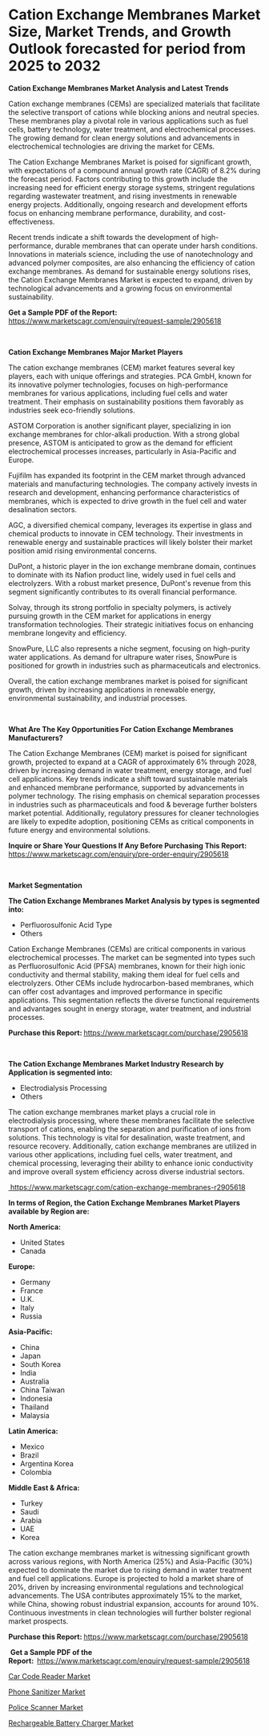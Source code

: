 <p><h1>Cation Exchange Membranes Market Size, Market Trends, and Growth Outlook forecasted for period from 2025 to 2032</h1></p><p><strong>Cation Exchange Membranes Market Analysis and Latest Trends</strong></p>
<p><p>Cation exchange membranes (CEMs) are specialized materials that facilitate the selective transport of cations while blocking anions and neutral species. These membranes play a pivotal role in various applications such as fuel cells, battery technology, water treatment, and electrochemical processes. The growing demand for clean energy solutions and advancements in electrochemical technologies are driving the market for CEMs.</p><p>The Cation Exchange Membranes Market is poised for significant growth, with expectations of a compound annual growth rate (CAGR) of 8.2% during the forecast period. Factors contributing to this growth include the increasing need for efficient energy storage systems, stringent regulations regarding wastewater treatment, and rising investments in renewable energy projects. Additionally, ongoing research and development efforts focus on enhancing membrane performance, durability, and cost-effectiveness.</p><p>Recent trends indicate a shift towards the development of high-performance, durable membranes that can operate under harsh conditions. Innovations in materials science, including the use of nanotechnology and advanced polymer composites, are also enhancing the efficiency of cation exchange membranes. As demand for sustainable energy solutions rises, the Cation Exchange Membranes Market is expected to expand, driven by technological advancements and a growing focus on environmental sustainability.</p></p>
<p><strong>Get a Sample PDF of the Report:&nbsp;</strong> <a href="https://www.marketscagr.com/enquiry/request-sample/2905618?utm_campaign=1126&utm_medium=2&utm_source=Github&utm_content=ia&utm_term=12032025&utm_id=cation-exchange-membranes">https://www.marketscagr.com/enquiry/request-sample/2905618</a></p>
<p>&nbsp;</p>
<p><strong>Cation Exchange Membranes Major Market Players</strong></p>
<p><p>The cation exchange membranes (CEM) market features several key players, each with unique offerings and strategies. PCA GmbH, known for its innovative polymer technologies, focuses on high-performance membranes for various applications, including fuel cells and water treatment. Their emphasis on sustainability positions them favorably as industries seek eco-friendly solutions. </p><p>ASTOM Corporation is another significant player, specializing in ion exchange membranes for chlor-alkali production. With a strong global presence, ASTOM is anticipated to grow as the demand for efficient electrochemical processes increases, particularly in Asia-Pacific and Europe.</p><p>Fujifilm has expanded its footprint in the CEM market through advanced materials and manufacturing technologies. The company actively invests in research and development, enhancing performance characteristics of membranes, which is expected to drive growth in the fuel cell and water desalination sectors.</p><p>AGC, a diversified chemical company, leverages its expertise in glass and chemical products to innovate in CEM technology. Their investments in renewable energy and sustainable practices will likely bolster their market position amid rising environmental concerns.</p><p>DuPont, a historic player in the ion exchange membrane domain, continues to dominate with its Nafion product line, widely used in fuel cells and electrolyzers. With a robust market presence, DuPont's revenue from this segment significantly contributes to its overall financial performance.</p><p>Solvay, through its strong portfolio in specialty polymers, is actively pursuing growth in the CEM market for applications in energy transformation technologies. Their strategic initiatives focus on enhancing membrane longevity and efficiency.</p><p>SnowPure, LLC also represents a niche segment, focusing on high-purity water applications. As demand for ultrapure water rises, SnowPure is positioned for growth in industries such as pharmaceuticals and electronics.</p><p>Overall, the cation exchange membranes market is poised for significant growth, driven by increasing applications in renewable energy, environmental sustainability, and industrial processes.</p></p>
<p>&nbsp;</p>
<p><strong>What Are The Key Opportunities For Cation Exchange Membranes Manufacturers?</strong></p>
<p><p>The Cation Exchange Membranes (CEM) market is poised for significant growth, projected to expand at a CAGR of approximately 6% through 2028, driven by increasing demand in water treatment, energy storage, and fuel cell applications. Key trends indicate a shift toward sustainable materials and enhanced membrane performance, supported by advancements in polymer technology. The rising emphasis on chemical separation processes in industries such as pharmaceuticals and food & beverage further bolsters market potential. Additionally, regulatory pressures for cleaner technologies are likely to expedite adoption, positioning CEMs as critical components in future energy and environmental solutions.</p></p>
<p><strong>Inquire or Share Your Questions If Any Before Purchasing This Report:</strong> <a href="https://www.marketscagr.com/enquiry/pre-order-enquiry/2905618?utm_campaign=1126&utm_medium=2&utm_source=Github&utm_content=ia&utm_term=12032025&utm_id=cation-exchange-membranes">https://www.marketscagr.com/enquiry/pre-order-enquiry/2905618</a></p>
<p>&nbsp;</p>
<p><strong>Market Segmentation</strong></p>
<p><strong>The Cation Exchange Membranes Market Analysis by types is segmented into:</strong></p>
<p><ul><li>Perfluorosulfonic Acid Type</li><li>Others</li></ul></p>
<p><p>Cation Exchange Membranes (CEMs) are critical components in various electrochemical processes. The market can be segmented into types such as Perfluorosulfonic Acid (PFSA) membranes, known for their high ionic conductivity and thermal stability, making them ideal for fuel cells and electrolyzers. Other CEMs include hydrocarbon-based membranes, which can offer cost advantages and improved performance in specific applications. This segmentation reflects the diverse functional requirements and advantages sought in energy storage, water treatment, and industrial processes.</p></p>
<p><strong>Purchase this Report:&nbsp;</strong><a href="https://www.marketscagr.com/purchase/2905618?utm_campaign=1126&utm_medium=2&utm_source=Github&utm_content=ia&utm_term=12032025&utm_id=cation-exchange-membranes">https://www.marketscagr.com/purchase/2905618</a></p>
<p>&nbsp;</p>
<p><strong>The Cation Exchange Membranes Market Industry Research by Application is segmented into:</strong></p>
<p><ul><li>Electrodialysis Processing</li><li>Others</li></ul></p>
<p><p>The cation exchange membranes market plays a crucial role in electrodialysis processing, where these membranes facilitate the selective transport of cations, enabling the separation and purification of ions from solutions. This technology is vital for desalination, waste treatment, and resource recovery. Additionally, cation exchange membranes are utilized in various other applications, including fuel cells, water treatment, and chemical processing, leveraging their ability to enhance ionic conductivity and improve overall system efficiency across diverse industrial sectors.</p></p>
<p><a href="https://www.marketscagr.com/cation-exchange-membranes-r2905618?utm_campaign=1126&utm_medium=2&utm_source=Github&utm_content=ia&utm_term=12032025&utm_id=cation-exchange-membranes">&nbsp;https://www.marketscagr.com/cation-exchange-membranes-r2905618</a></p>
<p><strong>In terms of Region, the Cation Exchange Membranes Market Players available by Region are:</strong></p>
<p>
    <p> <strong> North America: </strong>
        <ul>
            <li>United States</li>
            <li>Canada</li>
        </ul>
        </p> 
    <p> <strong> Europe: </strong>
        <ul>
            <li>Germany</li>
            <li>France</li>
            <li>U.K.</li>
            <li>Italy</li>
            <li>Russia</li>
        </ul>
        </p> 
    <p> <strong> Asia-Pacific: </strong>
        <ul>
            <li>China</li>
            <li>Japan</li>
            <li>South Korea</li>
            <li>India</li>
            <li>Australia</li>
            <li>China Taiwan</li>
            <li>Indonesia</li>
            <li>Thailand</li>
            <li>Malaysia</li>
        </ul>
        </p> 
    <p> <strong> Latin America: </strong>
        <ul>
            <li>Mexico</li>
            <li>Brazil</li>
            <li>Argentina Korea</li>
            <li>Colombia</li>
        </ul>
        </p> 
    <p> <strong> Middle East & Africa: </strong>
        <ul>
            <li>Turkey</li>
            <li>Saudi</li>
            <li>Arabia</li>
            <li>UAE</li>
            <li>Korea</li>
        </ul>
    </p>
    </p>
<p><p>The cation exchange membranes market is witnessing significant growth across various regions, with North America (25%) and Asia-Pacific (30%) expected to dominate the market due to rising demand in water treatment and fuel cell applications. Europe is projected to hold a market share of 20%, driven by increasing environmental regulations and technological advancements. The USA contributes approximately 15% to the market, while China, showing robust industrial expansion, accounts for around 10%. Continuous investments in clean technologies will further bolster regional market prospects.</p></p>
<p><strong>Purchase this Report: </strong><a href="https://www.marketscagr.com/purchase/2905618?utm_campaign=1126&utm_medium=2&utm_source=Github&utm_content=ia&utm_term=12032025&utm_id=cation-exchange-membranes">https://www.marketscagr.com/purchase/2905618</a></p>
<p>&nbsp;<strong>Get a Sample PDF of the Report:&nbsp;&nbsp;</strong><a href="https://www.marketscagr.com/enquiry/request-sample/2905618?utm_campaign=1126&utm_medium=2&utm_source=Github&utm_content=ia&utm_term=12032025&utm_id=cation-exchange-membranes">https://www.marketscagr.com/enquiry/request-sample/2905618</a></p>
<p><strong></strong></p>
<p><p><a href="https://github.com/vimar16th/Market-Research-Report-List-7/blob/main/car-code-reader-market.md?utm_campaign=1126&utm_medium=2&utm_source=Github&utm_content=ia&utm_term=12032025&utm_id=cation-exchange-membranes">Car Code Reader Market</a></p><p><a href="https://github.com/arionmp/Market-Research-Report-List-5/blob/main/phone-sanitizer-market.md?utm_campaign=1126&utm_medium=2&utm_source=Github&utm_content=ia&utm_term=12032025&utm_id=cation-exchange-membranes">Phone Sanitizer Market</a></p><p><a href="https://github.com/luckyshygirl/Market-Research-Report-List-7/blob/main/police-scanner-market.md?utm_campaign=1126&utm_medium=2&utm_source=Github&utm_content=ia&utm_term=12032025&utm_id=cation-exchange-membranes">Police Scanner Market</a></p><p><a href="https://github.com/zalubakoraka/Market-Research-Report-List-1/blob/main/rechargeable-battery-charger-market.md?utm_campaign=1126&utm_medium=2&utm_source=Github&utm_content=ia&utm_term=12032025&utm_id=cation-exchange-membranes">Rechargeable Battery Charger Market</a></p></p>